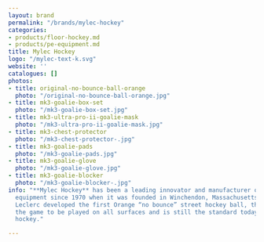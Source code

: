```yaml
---
layout: brand
permalink: "/brands/mylec-hockey"
categories:
- products/floor-hockey.md
- products/pe-equipment.md
title: Mylec Hockey
logo: "/mylec-text-k.svg"
website: ''
catalogues: []
photos:
- title: original-no-bounce-ball-orange
  photo: "/original-no-bounce-ball-orange.jpg"
- title: mk3-goalie-box-set
  photo: "/mk3-goalie-box-set.jpg"
- title: mk3-ultra-pro-ii-goalie-mask
  photo: "/mk3-ultra-pro-ii-goalie-mask.jpg"
- title: mk3-chest-protector
  photo: "/mk3-chest-protector-.jpg"
- title: mk3-goalie-pads
  photo: "/mk3-goalie-pads.jpg"
- title: mk3-goalie-glove
  photo: "/mk3-goalie-glove.jpg"
- title: mk3-goalie-blocker
  photo: "/mk3-goalie-blocker-.jpg"
info: "**Mylec Hockey** has been a leading innovator and manufacturer of street hockey
  equipment since 1970 when it was founded in Winchendon, Massachusetts. In 1972 Ray
  Leclerc developed the first Orange “no bounce” street hockey ball, that allowed
  the game to be played on all surfaces and is still the standard today for street
  hockey."

---
```

